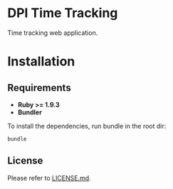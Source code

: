 # DPI Time Tracking

Time tracking web application.

# Installation
## Requirements

* **Ruby >= 1.9.3**
* **Bundler**

To install the dependencies, run bundle in the root dir:

    bundle


## License

Please refer to [LICENSE.md](LICENSE.md).